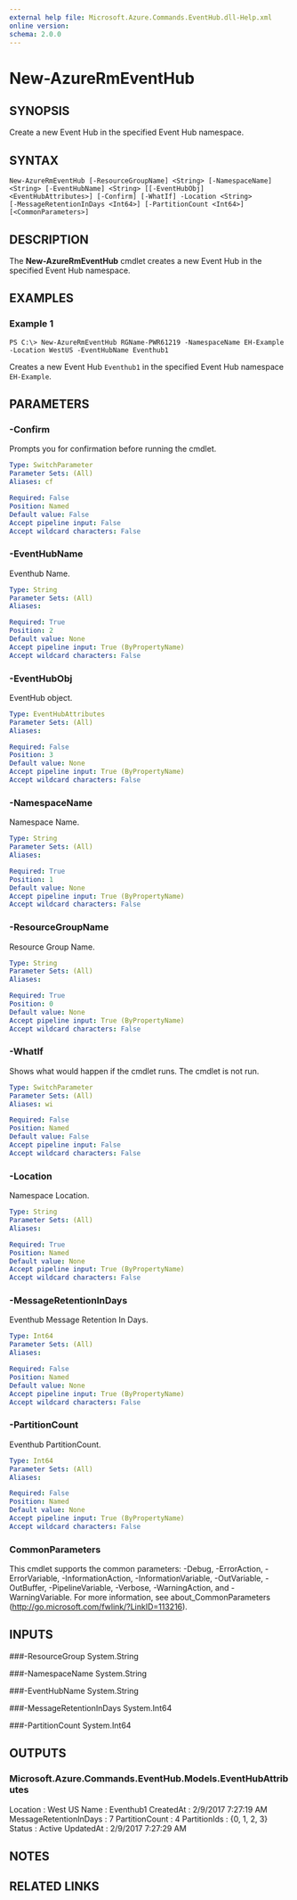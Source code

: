 ```yaml
---
external help file: Microsoft.Azure.Commands.EventHub.dll-Help.xml
online version: 
schema: 2.0.0
---
```


# New-AzureRmEventHub

## SYNOPSIS
Create a new Event Hub in  the specified Event Hub namespace.

## SYNTAX

```
New-AzureRmEventHub [-ResourceGroupName] <String> [-NamespaceName] <String> [-EventHubName] <String> [[-EventHubObj] <EventHubAttributes>] [-Confirm] [-WhatIf] -Location <String>
[-MessageRetentionInDays <Int64>] [-PartitionCount <Int64>] [<CommonParameters>]
```

## DESCRIPTION
The **New-AzureRmEventHub** cmdlet creates a new Event Hub in the specified Event Hub namespace.

## EXAMPLES

### Example 1
```
PS C:\> New-AzureRmEventHub RGName-PWR61219 -NamespaceName EH-Example -Location WestUS -EventHubName Eventhub1
```

Creates a new Event Hub `Eventhub1` in the specified Event Hub namespace `EH-Example`.

## PARAMETERS

### -Confirm
Prompts you for confirmation before running the cmdlet.

```yaml
Type: SwitchParameter
Parameter Sets: (All)
Aliases: cf

Required: False
Position: Named
Default value: False
Accept pipeline input: False
Accept wildcard characters: False
```

### -EventHubName
Eventhub Name.

```yaml
Type: String
Parameter Sets: (All)
Aliases: 

Required: True
Position: 2
Default value: None
Accept pipeline input: True (ByPropertyName)
Accept wildcard characters: False
```

### -EventHubObj
EventHub object.

```yaml
Type: EventHubAttributes
Parameter Sets: (All)
Aliases: 

Required: False
Position: 3
Default value: None
Accept pipeline input: True (ByPropertyName)
Accept wildcard characters: False
```

### -NamespaceName
Namespace Name.

```yaml
Type: String
Parameter Sets: (All)
Aliases: 

Required: True
Position: 1
Default value: None
Accept pipeline input: True (ByPropertyName)
Accept wildcard characters: False
```

### -ResourceGroupName
Resource Group Name.

```yaml
Type: String
Parameter Sets: (All)
Aliases: 

Required: True
Position: 0
Default value: None
Accept pipeline input: True (ByPropertyName)
Accept wildcard characters: False
```

### -WhatIf
Shows what would happen if the cmdlet runs.
The cmdlet is not run.

```yaml
Type: SwitchParameter
Parameter Sets: (All)
Aliases: wi

Required: False
Position: Named
Default value: False
Accept pipeline input: False
Accept wildcard characters: False
```

### -Location
Namespace Location.

```yaml
Type: String
Parameter Sets: (All)
Aliases: 

Required: True
Position: Named
Default value: None
Accept pipeline input: True (ByPropertyName)
Accept wildcard characters: False
```

### -MessageRetentionInDays
Eventhub Message Retention In Days.

```yaml
Type: Int64
Parameter Sets: (All)
Aliases: 

Required: False
Position: Named
Default value: None
Accept pipeline input: True (ByPropertyName)
Accept wildcard characters: False
```

### -PartitionCount
Eventhub PartitionCount.

```yaml
Type: Int64
Parameter Sets: (All)
Aliases: 

Required: False
Position: Named
Default value: None
Accept pipeline input: True (ByPropertyName)
Accept wildcard characters: False
```

### CommonParameters
This cmdlet supports the common parameters: -Debug, -ErrorAction, -ErrorVariable, -InformationAction, -InformationVariable, -OutVariable, -OutBuffer, -PipelineVariable, -Verbose, -WarningAction, and -WarningVariable. For more information, see about_CommonParameters (http://go.microsoft.com/fwlink/?LinkID=113216).

## INPUTS

###-ResourceGroup
 System.String

###-NamespaceName
 System.String

###-EventHubName
 System.String

###-MessageRetentionInDays
 System.Int64

###-PartitionCount
 System.Int64


## OUTPUTS

### Microsoft.Azure.Commands.EventHub.Models.EventHubAttributes

Location               : West US
Name                   : Eventhub1
CreatedAt              : 2/9/2017 7:27:19 AM
MessageRetentionInDays : 7
PartitionCount         : 4
PartitionIds           : {0, 1, 2, 3}
Status                 : Active
UpdatedAt              : 2/9/2017 7:27:29 AM

## NOTES

## RELATED LINKS

